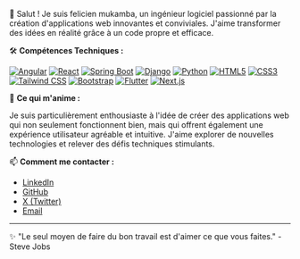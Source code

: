 👋 Salut ! Je suis felicien mukamba, un ingénieur logiciel passionné par la création d'applications web innovantes et conviviales. J'aime transformer des idées en réalité grâce à un code propre et efficace.

🛠️ **Compétences Techniques :**

[![Angular](https://img.shields.io/badge/Angular-%23DD0031.svg?style=for-the-badge&logo=angular&logoColor=white)](https://angular.io/)
[![React](https://img.shields.io/badge/React-%2320232a.svg?style=for-the-badge&logo=react&logoColor=%2361DAFB)](https://react.dev/)
[![Spring Boot](https://img.shields.io/badge/Spring_Boot-%23F2F4F9.svg?style=for-the-badge&logo=spring&logoColor=%236DB33F)](https://spring.io/projects/spring-boot)
[![Django](https://img.shields.io/badge/Django-%23092E20.svg?style=for-the-badge&logo=django&logoColor=white)](https://www.djangoproject.com/)
[![Python](https://img.shields.io/badge/Python-3776AB?style=for-the-badge&logo=python&logoColor=white)](https://www.python.org/)
[![HTML5](https://img.shields.io/badge/HTML5-%23E34F26.svg?style=for-the-badge&logo=html5&logoColor=white)](https://developer.mozilla.org/fr/docs/Web/HTML)
[![CSS3](https://img.shields.io/badge/CSS3-%231572B6.svg?style=for-the-badge&logo=css3&logoColor=white)](https://developer.mozilla.org/fr/docs/Web/CSS)
[![Tailwind CSS](https://img.shields.io/badge/Tailwind_CSS-%2338B2AC.svg?style=for-the-badge&logo=tailwind-css&logoColor=white)](https://tailwindcss.com/)
[![Bootstrap](https://img.shields.io/badge/Bootstrap-%23563D7C.svg?style=for-the-badge&logo=bootstrap&logoColor=white)](https://getbootstrap.com/)
[![Flutter](https://img.shields.io/badge/Flutter-%2302569B.svg?style=for-the-badge&logo=flutter&logoColor=white)](https://flutter.dev/)
[![Next.js](https://img.shields.io/badge/Next.js-%23000000.svg?style=for-the-badge&logo=nextdotjs&logoColor=white)](https://nextjs.org/)

🚀 **Ce qui m'anime :**

Je suis particulièrement enthousiaste à l'idée de créer des applications web qui non seulement fonctionnent bien, mais qui offrent également une expérience utilisateur agréable et intuitive. J'aime explorer de nouvelles technologies et relever des défis techniques stimulants.

📫 **Comment me contacter :**

* <a href="https://www.linkedin.com/in/felicien-mukamba-5b49ab252/" target="_blank">LinkedIn</a>
* <a href="https://github.com/felicienmukamba/" target="_blank">GitHub</a>
* <a href="https://x.com/felicienmukamb" target="_blank">X (Twitter)</a>
* <a href="mailto:felicienmukamba.cd@gmail.com">Email</a>

---

✨ "Le seul moyen de faire du bon travail est d'aimer ce que vous faites." - Steve Jobs
